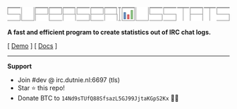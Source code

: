 ![superseriousstats](banner.svg)

**A fast and efficient program to create statistics out of IRC chat logs.**

[ [Demo](https://sss.dutnie.nl/demo1) ] [ [Docs](https://sss.dutnie.nl) ]

---

**Support**
- Join #dev @ irc.dutnie.nl:6697 (tls)
- Star ⭐ this repo!
- Donate BTC to `14Nd9sTUfQ88SfsazL5GJ99JjtaKGpS2Kx` 🍺🍕

